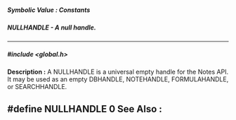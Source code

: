 ##### Symbolic Value : Constants
##### NULLHANDLE - A null handle.
---
##### #include <global.h>
**Description :**
A NULLHANDLE is a universal empty handle for the Notes API.  It may be used as 
an empty DBHANDLE, NOTEHANDLE, FORMULAHANDLE, or SEARCHHANDLE.

#define NULLHANDLE 0
**See Also :**
[](D:/md_files/.md)
---
